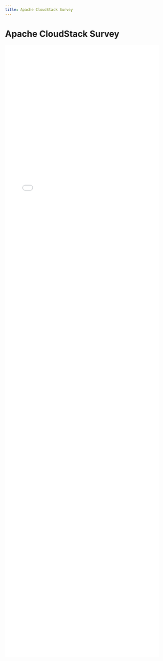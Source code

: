 ```yaml
---
title: Apache CloudStack Survey
---
```


<div class="row">

<div class="col-lg-12">

<div class="page-header">

<h1 id="indicators">Apache CloudStack Survey</h1>

</div>

</div>

</div>

<iframe height="2000" allowTransparency="true" frameborder="0" scrolling="yes" style="width:100%;border:none"
  src="//www.formwize.com/run/survey3.cfm?id=7191&embed">
<a href="//www.formwize.com/run/survey3.cfm?id=7191" title="CloudStack Survey">Fill out my form</a>
</iframe>
